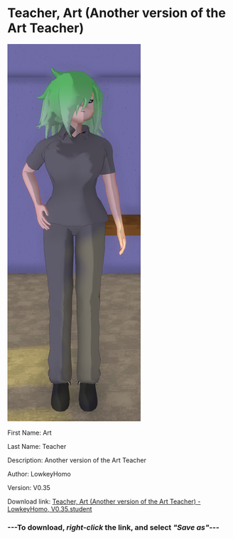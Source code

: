 # Teacher, Art (Another version of the Art Teacher)

<img src = "https://raw.githubusercontent.com/Arbiter1223/Daigaku-Gurashi-Custom-Students/master/Students/Files/Teacher%2C%20Art%20(Another%20version%20of%20the%20Art%20Teacher).png">

First Name: Art

Last Name: Teacher

Description: Another version of the Art Teacher

Author: LowkeyHomo

Version: V0.35

Download link: <a href="https://raw.githubusercontent.com/Arbiter1223/Daigaku-Gurashi-Custom-Students/master/Students/Files/Teacher%2C%20Art%20(Another%20version%20of%20the%20Art%20Teacher)%20-%20LowkeyHomo%2C%20V0.35.student">Teacher, Art (Another version of the Art Teacher) - LowkeyHomo, V0.35.student</a>

### ---**To download, _right-click_ the link, and select _"Save as"_**---
